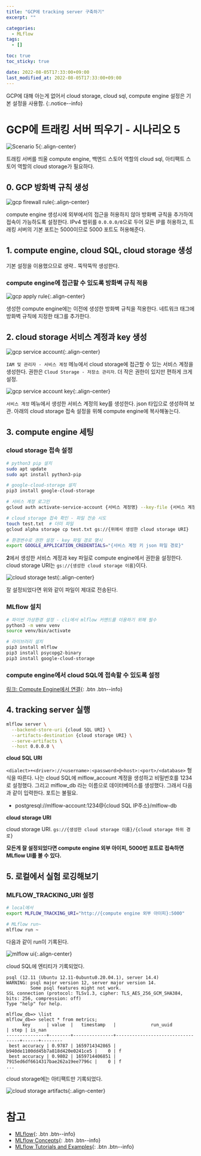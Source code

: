```yaml
---
title: "GCP에 tracking server 구축하기"
excerpt: ""

categories:
  - MLflow
tags:
  - []

toc: true
toc_sticky: true

date: 2022-08-05T17:33:00+09:00
last_modified_at: 2022-08-05T17:33:00+09:00
---
```


GCP에 대해 아는게 없어서 cloud storage, cloud sql, compute engine 설정은 기본 설정을 사용함.
{:.notice--info}

# GCP에 트래킹 서버 띄우기 - 시나리오 5

![Scenario 5](https://mlflow.org/docs/latest/_images/scenario_5.png){:.align-center}

트래킹 서버를 띄울 compute engine, 백엔드 스토어 역할의 cloud sql, 아티팩트 스토어 역할의 cloud storage가 필요하다.

## 0. GCP 방화벽 규칙 생성

![gcp firewall rule](../../assets/images/post/mlflow/2022-08-05-mlflow-tracking-0-1-scenario5/gcp-firewall-rule.jpg){:.align-center}

compute engine 생성시에 외부에서의 접근을 허용하지 않아 방화벽 규칙을 추가하여 접속이 가능하도록 설정한다. IPv4 범위를 `0.0.0.0/0`으로 두어 모든 IP를 허용하고, 트래킹 서버의 기본 포트는 5000이므로 5000 포트도 허용해준다.

## 1. compute engine, cloud SQL, cloud storage 생성

기본 설정을 이용했으므로 생략.. 뚝딱뚝딱 생성한다.

### compute engine에 접근할 수 있도록 방화벽 규칙 적용

![gcp apply rule](../../assets/images/post/mlflow/2022-08-05-mlflow-tracking-0-1-scenario5/gcp-apply-rule.jpg){:.align-center}

생성한 compute engine에는 이전에 생성한 방화벽 규칙을 적용한다. 네트워크 태그에 방화벽 규칙에 지정한 태그를 추가한다.

## 2. cloud storage 서비스 계정과 key 생성

![gcp service account](../../assets/images/post/mlflow/2022-08-05-mlflow-tracking-0-1-scenario5/gcp-service-account.jpg){:.align-center}

`IAM 및 관리자 - 서비스 계정` 메뉴에서 cloud storage에 접근할 수 있는 서비스 계정을 생성한다. 권한은 `Cloud Storage - 저장소 관리자`. 더 작은 권한이 있지만 편하게 크게 설정.

![gcp service account key](../../assets/images/post/mlflow/2022-08-05-mlflow-tracking-0-1-scenario5/gcp-service-account-key.jpg){:.align-center}

`서비스 계정` 메뉴에서 생성한 서비스 계정의 key를 생성한다. json 타입으로 생성하여 보관. 아래의 cloud storage 접속 설정을 위해 compute engine에 복사해놓는다.


## 3. compute engine 세팅

### cloud storage 접속 설정

```bash
# python3 pip 설치
sudo apt update
sudo apt install python3-pip

# google-cloud-storage 설치
pip3 install google-cloud-storage

# 서비스 계정 로그인
gcloud auth activate-service-account {서비스 계정명} --key-file {서비스 계정 키 json 파일 경로}

# cloud storage 접속 확인 - 파일 전송 시도
touch test.txt  # 더미 파일
gcloud alpha storage cp test.txt gs://{위에서 생성한 cloud storage URI}

# 환경변수로 권한 설정 - key 파일 경로 명시
export GOOGLE_APPLICATION_CREDENTIALS="{서비스 계정 키 json 파일 경로}"
```

**2**에서 생성한 서비스 계정과 key 파일로 compute engine에서 권한을 설정한다. cloud storage URI는 `gs://{생성한 cloud storage 이름}`이다.

![cloud storage test](../../assets/images/post/mlflow/2022-08-05-mlflow-tracking-0-1-scenario5/gcp-cloud-storage-test.jpg){:.align-center}

잘 설정되었다면 위와 같이 파일이 제대로 전송된다.

### MLflow 설치

```bash
# 파이썬 가상환경 설정 - cli에서 mlflow 커맨드를 이용하기 위해 필수
python3 -m venv venv
source venv/bin/activate

# 라이브러리 설치
pip3 install mlflow
pip3 install psycopg2-binary
pip3 install google-cloud-storage
```

### compute engine에서 cloud SQL에 접속할 수 있도록 설정

[링크: Compute Engine에서 연결](https://cloud.google.com/sql/docs/postgres/connect-compute-engine?hl=ko#connect-gce-public-ip){: .btn .btn--info}

## 4. tracking server 실행

```bash
mlflow server \
  --backend-store-uri {cloud SQL URI} \
  --artifacts-destination {cloud storage URI} \
  --serve-artifacts \
  --host 0.0.0.0 \
```

**cloud SQL URI**

`<dialect>+<driver>://<username>:<password>@<host>:<port>/<database>` 형식을 따른다. 나는 cloud SQL에 mlflow_account 계정을 생성하고 비밀번호를 1234로 설정했다. 그리고 mlflow_db 라는 이름으로 데이터베이스를 생성했다. 그래서 다음과 같이 입력한다. 포트는 불필요.

* postgresql://mlflow-account:1234@{cloud SQL IP주소}/mlflow-db

**cloud storage URI**

cloud storage URI. `gs://{생성한 cloud storage 이름}/{cloud storage 하위 경로}`

**모든게 잘 설정되었다면 compute engine 외부 아이피, 5000번 포트로 접속하면 MLflow UI를 볼 수 있다.**

## 5. 로컬에서 실험 로깅해보기

### MLFLOW_TRACKING_URI 설정

```bash
# local에서
export MLFLOW_TRACKING_URI="http://{compute engine 외부 아이피}:5000"

# MLflow run~
mlflow run ~
```

다음과 같이 run이 기록된다.

![mlflow ui](../../assets/images/post/mlflow/2022-08-05-mlflow-tracking-0-1-scenario5/mlflow-ui.jpg){:.align-center}


cloud SQL에 엔티티가 기록되었다.

```text
psql (12.11 (Ubuntu 12.11-0ubuntu0.20.04.1), server 14.4)
WARNING: psql major version 12, server major version 14.
         Some psql features might not work.
SSL connection (protocol: TLSv1.3, cipher: TLS_AES_256_GCM_SHA384, bits: 256, compression: off)
Type "help" for help.

mlflow_db=> \list
mlflow_db=> select * from metrics;
      key      | value  |   timestamp   |             run_uuid             | step | is_nan 
---------------+--------+---------------+----------------------------------+------+--------
 best accuracy | 0.9787 | 1659714342865 | b940de1100dd45b7a818d420e0241ce5 |    0 | f
 best accuracy | 0.9802 | 1659714406851 | 7915ed6df6614317bae262a19ee7796c |    0 | f
...
```

cloud storage에는 아티팩트만 기록되었다.

![cloud storage artifacts](../../assets/images/post/mlflow/2022-08-05-mlflow-tracking-0-1-scenario5/gcp-cloud-storage-artifacts.jpg){:.align-center}



# 참고
* [MLflow](#https://mlflow.org/docs/latest/index.html){: .btn .btn--info}
* [MLflow Concepts](#https://mlflow.org/docs/latest/concepts.html){: .btn .btn--info}
* [MLflow Tutorials and Examples](#https://mlflow.org/docs/latest/tutorials-and-examples/index.html){: .btn .btn--info}